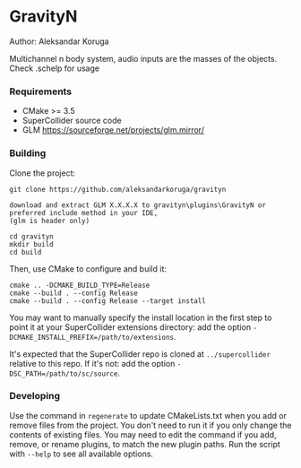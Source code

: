 # GravityN

Author: Aleksandar Koruga

Multichannel n body system, audio inputs are the masses of the objects.
Check .schelp for usage

### Requirements

- CMake >= 3.5
- SuperCollider source code
- GLM https://sourceforge.net/projects/glm.mirror/

### Building

Clone the project:

    git clone https://github.com/aleksandarkoruga/gravityn
    
    download and extract GLM X.X.X.X to gravityn\plugins\GravityN or preferred include method in your IDE,
    (glm is header only)
    
    cd gravityn
    mkdir build
    cd build

Then, use CMake to configure and build it:

    cmake .. -DCMAKE_BUILD_TYPE=Release
    cmake --build . --config Release
    cmake --build . --config Release --target install

You may want to manually specify the install location in the first step to point it at your
SuperCollider extensions directory: add the option `-DCMAKE_INSTALL_PREFIX=/path/to/extensions`.

It's expected that the SuperCollider repo is cloned at `../supercollider` relative to this repo. If
it's not: add the option `-DSC_PATH=/path/to/sc/source`.

### Developing

Use the command in `regenerate` to update CMakeLists.txt when you add or remove files from the
project. You don't need to run it if you only change the contents of existing files. You may need to
edit the command if you add, remove, or rename plugins, to match the new plugin paths. Run the
script with `--help` to see all available options.
